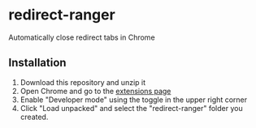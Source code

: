 # redirect-ranger
Automatically close redirect tabs in Chrome

## Installation

1. Download this repository and unzip it
2. Open Chrome and go to the [extensions page](chrome://extensions)
3. Enable "Developer mode" using the toggle in the upper right corner
4. Click "Load unpacked" and select the "redirect-ranger" folder you created.
